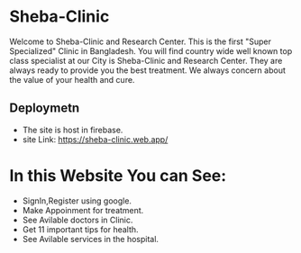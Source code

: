 # Sheba-Clinic

Welcome to Sheba-Clinic and Research Center. 
This is the first "Super Specialized" Clinic in Bangladesh. 
You will find country wide well known top class  specialist at our City is Sheba-Clinic and Research Center.
They are always ready to provide you the best treatment.
We always concern about the value of your health and cure.

## Deploymetn 
* The site is host in firebase.
* site Link: https://sheba-clinic.web.app/

# In this Website You can See:
* SignIn,Register using google.
* Make Appoinment for treatment.
* See Avilable doctors in Clinic.
* Get 11 important tips for health.
* See Avilable services in the hospital.